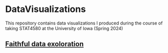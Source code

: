 # DataVisualizations
This repository contains data visualizations I produced during the course of taking STAT4580 at the University of Iowa (Spring 2024)

## [Faithful data exoloration](https://rpubs.com/Mubarak/1144220)